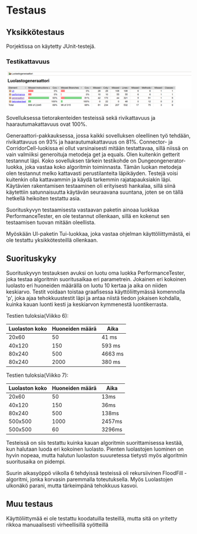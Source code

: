# Testaus


## Yksikkötestaus

Porjektissa on käytetty JUnit-testejä.

### Testikattavuus

<img src="https://github.com/OlliJ5/Luolastogeneraattori/blob/master/documentation/testikattavuus.png" width="800">

Sovelluksessa tietorakenteiden testeissä sekä rivikattavuus ja haarautumakattavuus ovat 100%.

Generaattori-pakkauksessa, jossa kaikki sovelluksen oleellinen työ tehdään, rivikattavuus on 93% ja haarautumakattavuus on 
81%. Connector- ja CorridorCell-luokissa ei ollut varsinaisesti mitään testattavaa, sillä niissä on vain valmiiksi generoituja metodeja get ja equals. Olen kuitenkin getterit testannut läpi.
Koko sovelluksen tärkein testikohde on Dungeongenerator-luokka, joka vastaa koko algoritmin toiminnasta. Tämän luokan metodeja olen testannut melko kattavasti perustilanteita läpikäyden. Testejä voisi kuitenkin olla kattavammin ja käydä tarkemmin rajatapauksiakin läpi. Käytävien rakentamisen testaaminen oli erityisesti hankalaa, sillä siinä käytettiin satunnaisuutta käytävän seuraavana suuntana, joten se on tällä hetkellä heikoiten testattu asia.

Suorituskyvyn testaamisesta vastaavan paketin ainoaa luokkaa PerformanceTester, en ole testannut ollenkaan, sillä  en kokenut sen testaamisen tuovan mitään oleellista.

Myöskään UI-paketin Tui-luokkaa, joka vastaa ohjelman käyttöliittymästä, ei ole testattu yksikkötesteillä ollenkaan.



## Suorituskyky

Suorituskyvyn testauksen avuksi on luotu oma luokka PerformanceTester, joka testaa algoritmin suoritusaikaa eri parametrein. 
Jokainen eri kokoinen luolasto eri huoneiden määrällä on luotu 10 kertaa ja aika on niiden keskiarvo.
Testit voidaan toistaa graafisessa käyttöliittymässä komennolla 'p', joka ajaa tehokkuustestit läpi ja antaa niistä tiedon jokaisen kohdalla, kuinka kauan luonti kesti ja keskiarvon kymmenestä luontikerrasta.

Testien tuloksia(Viikko 6):

|Luolaston koko|Huoneiden määrä|Aika|
|-----|-----|-----|
|20x60 |50|41 ms|
|40x120|150|593 ms|
|80x240|500|4663 ms|
|80x240|2000|380 ms|

Testien tuloksia(Viikko 7):

|Luolaston koko|Huoneiden määrä|Aika|
|------|------|------|
|20x60|50|13ms|
|40x120|150|36ms|
|80x240|500|138ms|
|500x500|1000|2457ms|
|500x500|60|3296ms|


Testeissä on siis testattu kuinka kauan algoritmin suorittamisessa kestää, kun halutaan luoda eri kokoinen luolasto.
Pienten luolastojen luominen on hyvin nopeaa, mutta halutun luolaston suuuretessa tietysti myös algoritmin suoritusaika on 
pidempi.

Suurin aikasyöppö viikolla 6 tehdyissä testeissä oli rekursiivinen FloodFill -algoritmi, jonka korvasin paremmalla toteutuksella. Myös Luolastojen ulkonäkö parani, mutta tärkeimpänä tehokkuus kasvoi.


## Muu testaus

Käyttöliittymää ei ole testattu koodatuilla testeillä, mutta sitä on yritetty rikkoa manuaalisesti virheellisillä syötteillä
